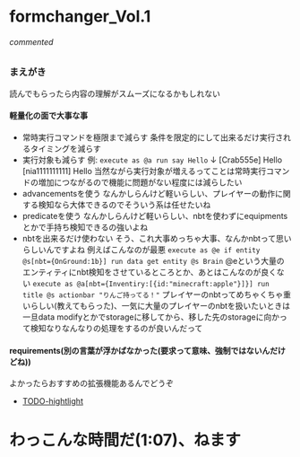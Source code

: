 # formchanger_Vol.1

###### commented

### まえがき
読んでもらったら内容の理解がスムーズになるかもしれない
#### 軽量化の面で大事な事
- 常時実行コマンドを極限まで減らす
条件を限定的にして出来るだけ実行されるタイミングを減らす
- 実行対象も減らす
例: `execute as @a run say Hello` ↓
    [Crab555e] Hello
    [nia1111111111] Hello
当然ながら実行対象が増えるってことは常時実行コマンドの増加につながるので機能に問題がない程度には減らしたい
- advancementsを使う
なんかしらんけど軽いらしい、プレイヤーの動作に関する検知なら大体できるのでそういう系は任せたいね
- predicateを使う
なんかしらんけど軽いらしい、nbtを使わずにequipmentsとかで手持ち検知できるの強いよね
- nbtを出来るだけ使わない
そう、これ大事めっちゃ大事、なんかnbtって思いらしいんですよね
例えばこんなのが最悪
`execute as @e if entity @s[nbt={OnGround:1b}] run data get entity @s Brain`
@eという大量のエンティティにnbt検知をさせているところとか、あとはこんなのが良くない
`execute as @a[nbt={Inventiry:[{id:"minecraft:apple"}]}] run title @s actionbar "りんご持ってる！"`
プレイヤーのnbtってめちゃくちゃ重いらしい(教えてもらった)、一気に大量のプレイヤーのnbtを扱いたいときは
一旦data modifyとかでstorageに移してから、移した先のstorageに向かって検知なりなんなりの処理をするのが良いんだって
#### requirements(別の言葉が浮かばなかった(要求って意味、強制ではないんだけどね))
よかったらおすすめの拡張機能あるんでどうぞ
- [TODO-hightlight](https://marketplace.visualstudio.com/items?itemName=wayou.vscode-todo-highlight)

# わっこんな時間だ(1:07)、ねます